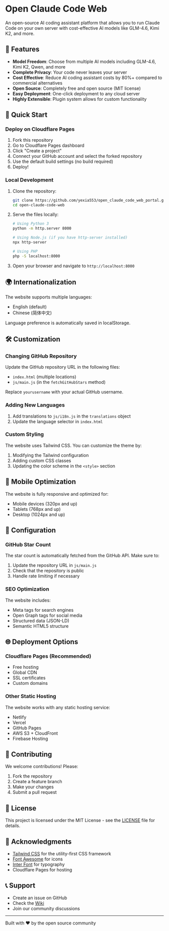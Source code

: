 # Open Claude Code Web

An open-source AI coding assistant platform that allows you to run Claude Code on your own server with cost-effective AI models like GLM-4.6, Kimi K2, and more.

## 🌟 Features

- **Model Freedom**: Choose from multiple AI models including GLM-4.6, Kimi K2, Qwen, and more
- **Complete Privacy**: Your code never leaves your server
- **Cost Effective**: Reduce AI coding assistant costs by 80%+ compared to commercial alternatives
- **Open Source**: Completely free and open source (MIT license)
- **Easy Deployment**: One-click deployment to any cloud server
- **Highly Extensible**: Plugin system allows for custom functionality

## 🚀 Quick Start

### Deploy on Cloudflare Pages

1. Fork this repository
2. Go to Cloudflare Pages dashboard
3. Click "Create a project"
4. Connect your GitHub account and select the forked repository
5. Use the default build settings (no build required)
6. Deploy!

### Local Development

1. Clone the repository:
   ```bash
   git clone https://github.com/yexia553/open_claude_code_web_portal.git
   cd open-claude-code-web
   ```

2. Serve the files locally:
   ```bash
   # Using Python 3
   python -m http.server 8000

   # Using Node.js (if you have http-server installed)
   npx http-server

   # Using PHP
   php -S localhost:8000
   ```

3. Open your browser and navigate to `http://localhost:8000`

## 🌍 Internationalization

The website supports multiple languages:
- English (default)
- Chinese (简体中文)

Language preference is automatically saved in localStorage.

## 🛠️ Customization

### Changing GitHub Repository

Update the GitHub repository URL in the following files:
- `index.html` (multiple locations)
- `js/main.js` (in the `fetchGitHubStars` method)

Replace `yourusername` with your actual GitHub username.

### Adding New Languages

1. Add translations to `js/i18n.js` in the `translations` object
2. Update the language selector in `index.html`

### Custom Styling

The website uses Tailwind CSS. You can customize the theme by:
1. Modifying the Tailwind configuration
2. Adding custom CSS classes
3. Updating the color scheme in the `<style>` section

## 📱 Mobile Optimization

The website is fully responsive and optimized for:
- Mobile devices (320px and up)
- Tablets (768px and up)
- Desktop (1024px and up)

## 🔧 Configuration

### GitHub Star Count

The star count is automatically fetched from the GitHub API. Make sure to:
1. Update the repository URL in `js/main.js`
2. Check that the repository is public
3. Handle rate limiting if necessary

### SEO Optimization

The website includes:
- Meta tags for search engines
- Open Graph tags for social media
- Structured data (JSON-LD)
- Semantic HTML5 structure

## 🌐 Deployment Options

### Cloudflare Pages (Recommended)
- Free hosting
- Global CDN
- SSL certificates
- Custom domains

### Other Static Hosting
The website works with any static hosting service:
- Netlify
- Vercel
- GitHub Pages
- AWS S3 + CloudFront
- Firebase Hosting

## 🤝 Contributing

We welcome contributions! Please:
1. Fork the repository
2. Create a feature branch
3. Make your changes
4. Submit a pull request

## 📄 License

This project is licensed under the MIT License - see the [LICENSE](LICENSE) file for details.

## 🙏 Acknowledgments

- [Tailwind CSS](https://tailwindcss.com/) for the utility-first CSS framework
- [Font Awesome](https://fontawesome.com/) for icons
- [Inter Font](https://rsms.me/inter/) for typography
- Cloudflare Pages for hosting

## 📞 Support

- Create an issue on GitHub
- Check the [Wiki](https://github.com/yexia553/open_claude_code_web_portal/wiki)
- Join our community discussions

---

Built with ❤️ by the open source community